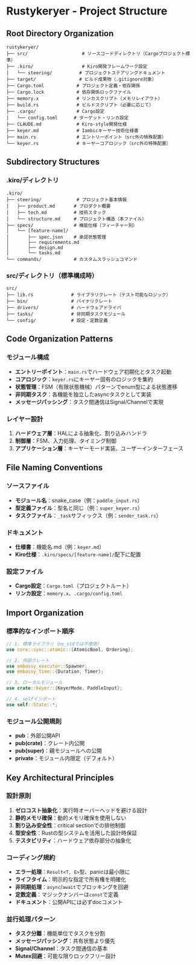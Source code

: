 # Rustykeryer - Project Structure

## Root Directory Organization
```
rustykeryer/
├── src/                    # ソースコードディレクトリ（Cargoプロジェクト標準）
├── .kiro/                  # Kiro開発フレームワーク設定
│   └── steering/          # プロジェクトステアリングドキュメント
├── target/                # ビルド成果物（.gitignore対象）
├── Cargo.toml            # プロジェクト定義・依存関係
├── Cargo.lock            # 依存関係ロックファイル
├── memory.x              # リンカスクリプト（メモリレイアウト）
├── build.rs              # ビルドスクリプト（必要に応じて）
├── .cargo/               # Cargo設定
│   └── config.toml      # ターゲット・リンカ設定
├── CLAUDE.md             # Kiro-style開発仕様
├── keyer.md              # Iambicキーヤー技術仕様書
├── main.rs               # エントリーポイント（src外の特殊配置）
└── keyer.rs              # キーヤーコアロジック（src外の特殊配置）
```

## Subdirectory Structures
### .kiro/ディレクトリ
```
.kiro/
├── steering/             # プロジェクト基本情報
│   ├── product.md       # プロダクト概要
│   ├── tech.md          # 技術スタック
│   └── structure.md     # プロジェクト構造（本ファイル）
├── specs/               # 機能仕様（フィーチャー別）
│   └── [feature-name]/
│       ├── spec.json    # 承認状態管理
│       ├── requirements.md
│       ├── design.md
│       └── tasks.md
└── commands/            # カスタムスラッシュコマンド
```

### src/ディレクトリ（標準構成時）
```
src/
├── lib.rs              # ライブラリクレート（テスト可能なロジック）
├── bin/                # バイナリクレート
├── drivers/            # ハードウェアドライバ
├── tasks/              # 非同期タスクモジュール
└── config/             # 設定・定数定義
```

## Code Organization Patterns
### モジュール構成
- **エントリーポイント**：`main.rs`でハードウェア初期化とタスク起動
- **コアロジック**：`keyer.rs`にキーヤー固有のロジックを集約
- **状態管理**：FSM（有限状態機械）パターンでenum型による状態遷移
- **非同期タスク**：各機能を独立したasyncタスクとして実装
- **メッセージパッシング**：タスク間通信はSignal/Channelで実現

### レイヤー設計
1. **ハードウェア層**：HALによる抽象化、割り込みハンドラ
2. **制御層**：FSM、入力処理、タイミング制御
3. **アプリケーション層**：キーヤーモード実装、ユーザーインターフェース

## File Naming Conventions
### ソースファイル
- **モジュール名**：snake_case（例：`paddle_input.rs`）
- **型定義ファイル**：型名と同じ（例：`super_keyer.rs`）
- **タスクファイル**：`_task`サフィックス（例：`sender_task.rs`）

### ドキュメント
- **仕様書**：機能名.md（例：`keyer.md`）
- **Kiro仕様**：`.kiro/specs/[feature-name]/`配下に配置

### 設定ファイル
- **Cargo設定**：`Cargo.toml`（プロジェクトルート）
- **リンカ設定**：`memory.x`、`.cargo/config.toml`

## Import Organization
### 標準的なインポート順序
```rust
// 1. 標準ライブラリ（no_stdでは不使用）
use core::sync::atomic::{AtomicBool, Ordering};

// 2. 外部クレート
use embassy_executor::Spawner;
use embassy_time::{Duration, Timer};

// 3. ローカルモジュール
use crate::keyer::{KeyerMode, PaddleInput};

// 4. selfインポート
use self::State::*;
```

### モジュール公開規則
- **pub**：外部公開API
- **pub(crate)**：クレート内公開
- **pub(super)**：親モジュールへの公開
- **private**：モジュール内限定（デフォルト）

## Key Architectural Principles
### 設計原則
1. **ゼロコスト抽象化**：実行時オーバーヘッドを避ける設計
2. **静的メモリ確保**：動的メモリ確保を使用しない
3. **割り込み安全性**：critical sectionでの排他制御
4. **型安全性**：Rustの型システムを活用した設計時保証
5. **テスタビリティ**：ハードウェア依存部分の抽象化

### コーディング規約
- **エラー処理**：`Result<T, E>`型、panicは最小限に
- **ライフタイム**：明示的な指定で所有権を明確化
- **非同期処理**：`async`/`await`でブロッキングを回避
- **定数定義**：マジックナンバーは`const`で定義
- **ドキュメント**：公開APIには必ずdocコメント

### 並行処理パターン
- **タスク分離**：機能単位でタスクを分割
- **メッセージパッシング**：共有状態より優先
- **Signal/Channel**：タスク間通信の基本
- **Mutex回避**：可能な限りロックフリー設計